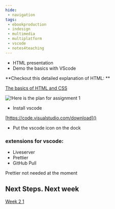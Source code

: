 ```yaml
---
hide:
 - navigation
tags:
 - ebookproduction
 - indesign
 - multimedia
 - multiplatform
 - vscode
 - notes4teaching
---
```


- HTML presentation
- Demo the basics with VScode

**Checkout this detailed explanation of HTML: **

[The basics of HTML and CSS](../../../Articles/The%20basics%20of%20HTML%20and%20CSS.md)

![!Here is the plan for assignment 1](ass1plan_1.jpg)

- Install vscode

[https://code.visualstudio.com/download]()

* Put the vscode icon on the dock

### extensions for vscode:

* Liveserver
* Prettier
* GitHub Pull

Prettier not needed at the moment


## Next Steps. Next week

[Week 2 1](Week%202%201.md)
